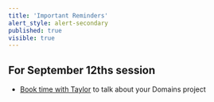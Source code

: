 ```yaml
---
title: 'Important Reminders'
alert_style: alert-secondary
published: true
visible: true
---
```


## For September 12ths session
* [Book time with Taylor](https://www.meetingbird.com/l/taylorjadin/digciz) to talk about your Domains project
